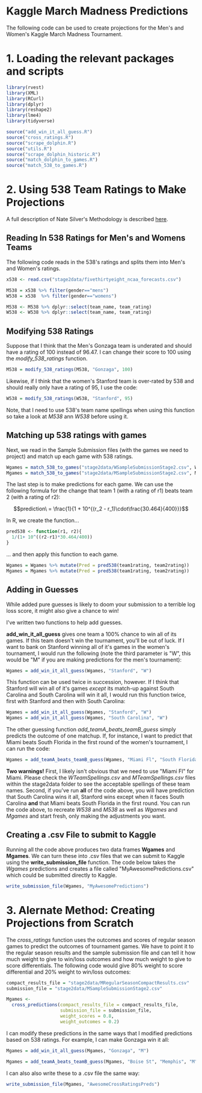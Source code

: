 # Kaggle March Madness Predictions

The following code can be used to create projections for the Men's and Women's Kaggle March Madness Tournament.

# 1. Loading the relevant packages and scripts

```r
library(rvest) 
library(XML) 
library(RCurl)
library(dplyr)
library(reshape2)
library(lme4)
library(tidyverse)

source("add_win_it_all_guess.R")
source("cross_ratings.R")
source("scrape_dolphin.R")
source("utils.R")
source("scrape_dolphin_historic.R")
source("match_dolphin_to_games.R")
source("match_538_to_games.R")
```


# 2. Using 538 Team Ratings to Make Projections

A full description of Nate Silver's Methodology is described [here](https://fivethirtyeight.com/features/how-our-march-madness-predictions-work-2/).

## Reading In 538 Ratings for Men's and Womens Teams

The following code reads in the 538's ratings and splits them into Men's and Women's ratings.

```r
x538 <- read.csv("stage2data/fivethirtyeight_ncaa_forecasts.csv")

M538 = x538 %>% filter(gender=="mens")
W538 = x538  %>% filter(gender=="womens")

M538 <- M538 %>% dplyr::select(team_name, team_rating)
W538 <- W538 %>% dplyr::select(team_name, team_rating)
```

## Modifying 538 Ratings

Suppose that I think that the Men's Gonzaga team is underated and should have a rating of 100 instead of 96.47.  I can change their score to 100 using the *modify_538_ratings* function.

```r
M538 = modify_538_ratings(M538, "Gonzaga", 100)
```

Likewise, if I think that the women's Stanford team is over-rated by 538 and should really only have a rating of 95, I use the code:

```r
W538 = modify_538_ratings(W538, "Stanford", 95)
```

Note, that I need to use 538's team name spellings when using this function so take a look at *M538* ann *W538* before using it.

## Matching up 538 ratings with games

Next, we read in the Sample Submission files (with the games we need to project) and match up each game with 538 ratings.

```r
Wgames = match_538_to_games("stage2data/WSampleSubmissionStage2.csv", W538, "W")
Mgames = match_538_to_games("stage2data/MSampleSubmissionStage2.csv", M538, "M")
```

The last step is to make predictions for each game.  We can use the following formula for the change that team 1 (with a rating of r1) beats team 2 (with a rating of r2):

$$prediction\ = \frac{1}{1 + 10^{(r_2 - r_1)\cdot\frac{30.464}{400}}}$$

In R, we create the function...

```r
pred538 <- function(r1, r2){
  1/(1+ 10^((r2-r1)*30.464/400))
}
```

... and then apply this function to each game.

```r
Wgames = Wgames %>% mutate(Pred = pred538(team1rating, team2rating))
Mgames = Mgames %>% mutate(Pred = pred538(team1rating, team2rating))
```

## Adding in Guesses

While added pure guesses is likely to doom your submission to a terrible log loss score, it might also give a chance to win!

I've written two functions to help add guesses.

**add_win_it_all_guess** gives one team a 100% chance to win all of its games.  If this team doesn't win the tournament, you'll be out of luck.  If I want to bank on Stanford winning all of it's games in the women's tournament, I would run the following (note the third parameter is "W", this would be "M" if you are making predictions for the men's tournament):

```r
Wgames = add_win_it_all_guess(Wgames, "Stanford", "W")
```

This function can be used twice in succession, however.  If I think that Stanford will win all of it's games *except* its match-up against South Carolina and South Carolina will win it all, I would run this function twice, first with Stanford and then with South Carolina:

```r
Wgames = add_win_it_all_guess(Wgames, "Stanford", "W")
Wgames = add_win_it_all_guess(Wgames, "South Carolina", "W")
```

The other guessing function *add_teamA_beats_teamB_guess* simply predicts the outcome of one matchup.  If, for instance, I want to predict that Miami beats South Florida in the first round of the women's tournament, I can run the code:

```r
Wgames = add_teamA_beats_teamB_guess(Wgames, "Miami Fl", "South Florida", "W")
```

**Two warnings!**  First, I likely isn't obvious that we need to use "Miami Fl" for Miami.  Please check the *WTeamSpellings.csv* and *MTeamSpellings.csv* files within the stage2data folder to see the acceptable spellings of these team names.  Second, if you've run **all** of the code above, you will have prediction that South Carolina wins it all, Stanford wins except when it faces South Carolina **and** that Miami beats South Florida in the first round.  You can run the code above, to recreate *W538* and *M538* as well as *Wgames* and *Mgames* and start fresh, only making the adjustments you want.

## Creating a .csv File to submit to Kaggle

Running all the code above produces two data frames **Wgames** and **Mgames**.  We can turn these into .csv files that we can submit to Kaggle using the **write_submission_file** function.  The code below takes the *Wgames* predictions and creates a file called "MyAwesomePredictions.csv" which could be submitted directly to Kaggle.

```r
write_submission_file(Wgames, "MyAwesomePredictions") 
```

# 3. Alernate Method: Creating Projections from Scratch

The *cross_ratings* function uses the outcomes and scores of regular season games to predict the outcomes of tournament games. We have to point it to the regular season results and the sample submission file and can tell it how much weight to give to win/loss outcomes and how much weight to give to score differentials.  The following code would give 80% weight to score differential and 20% weight to win/loss outcomes:

```r
compact_results_file = "stage2data/MRegularSeasonCompactResults.csv"
submission_file = "stage2data/MSampleSubmissionStage2.csv"

Mgames <- 
  cross_predictions(compact_results_file = compact_results_file,
                    submission_file = submission_file,
                    weight_scores = 0.8,
                    weight_outcomes = 0.2)

```

I can modify these predictions in the same ways that I modified predictions based on 538 ratings. For example, I can make Gonzaga win it all:

```r
Mgames = add_win_it_all_guess(Mgames, "Gonzaga", "M")

Mgames = add_teamA_beats_teamB_guess(Mgames, "Boise St", "Memphis", "M")

```

I can also also write these to a .csv file the same way:

```r
write_submission_file(Mgames, "AwesomeCrossRatingsPreds") 

```